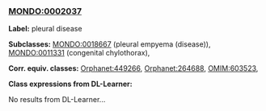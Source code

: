 
### [MONDO:0002037](http://purl.obolibrary.org/obo/MONDO_0002037)
**Label:** pleural disease

**Subclasses:** [MONDO:0018667](http://purl.obolibrary.org/obo/MONDO_0018667) (pleural empyema (disease)), [MONDO:0011331](http://purl.obolibrary.org/obo/MONDO_0011331) (congenital chylothorax), 

**Corr. equiv. classes:** [Orphanet:449266](http://www.orpha.net/ORDO/Orphanet_449266), [Orphanet:264688](http://www.orpha.net/ORDO/Orphanet_264688), [OMIM:603523](http://purl.obolibrary.org/obo/OMIM_603523), 

**Class expressions from DL-Learner:**

No results from DL-Learner...



